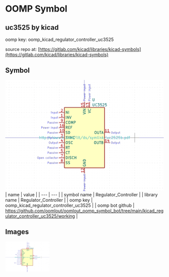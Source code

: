 # OOMP Symbol  
## uc3525  by kicad  
  
oomp key: oomp_kicad_regulator_controller_uc3525  
  
source repo at: [https://gitlab.com/kicad/libraries/kicad-symbols](https://gitlab.com/kicad/libraries/kicad-symbols)  
## Symbol  
  
[![working.png](working_600.png)](working.png)  
| name | value | 
| --- | --- | 
| symbol name | Regulator_Controller | 
| library name | Regulator_Controller | 
| oomp key | oomp_kicad_regulator_controller_uc3525 | 
| oomp bot github | https://github.com/oomlout/oomlout_oomp_symbol_bot/tree/main/kicad_regulator_controller_uc3525/working | 
## Images  
  
[![working.png](working_140.png)](working.png)  
